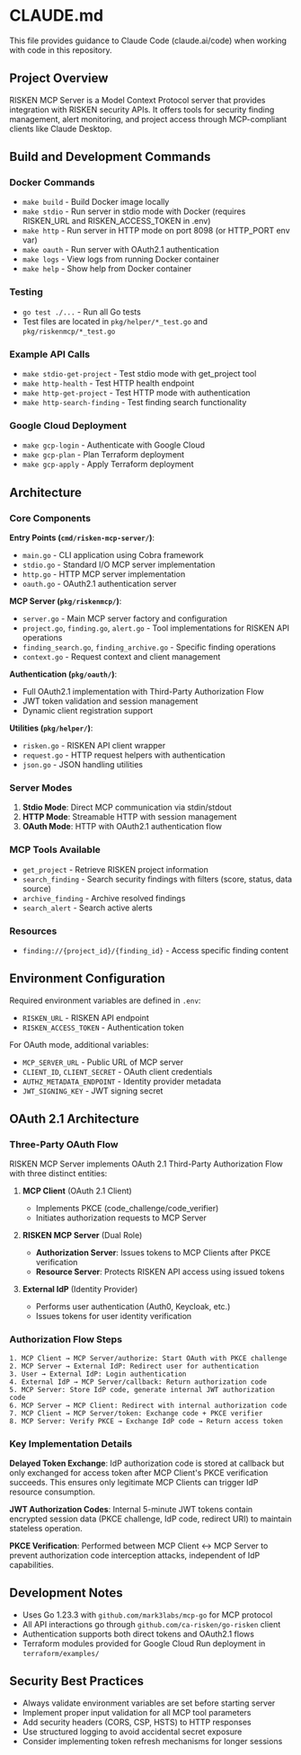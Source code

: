# CLAUDE.md

This file provides guidance to Claude Code (claude.ai/code) when working with code in this repository.

## Project Overview

RISKEN MCP Server is a Model Context Protocol server that provides integration with RISKEN security APIs. It offers tools for security finding management, alert monitoring, and project access through MCP-compliant clients like Claude Desktop.

## Build and Development Commands

### Docker Commands
- `make build` - Build Docker image locally
- `make stdio` - Run server in stdio mode with Docker (requires RISKEN_URL and RISKEN_ACCESS_TOKEN in .env)
- `make http` - Run server in HTTP mode on port 8098 (or HTTP_PORT env var)
- `make oauth` - Run server with OAuth2.1 authentication
- `make logs` - View logs from running Docker container
- `make help` - Show help from Docker container

### Testing
- `go test ./...` - Run all Go tests
- Test files are located in `pkg/helper/*_test.go` and `pkg/riskenmcp/*_test.go`

### Example API Calls
- `make stdio-get-project` - Test stdio mode with get_project tool
- `make http-health` - Test HTTP health endpoint
- `make http-get-project` - Test HTTP mode with authentication
- `make http-search-finding` - Test finding search functionality

### Google Cloud Deployment
- `make gcp-login` - Authenticate with Google Cloud
- `make gcp-plan` - Plan Terraform deployment
- `make gcp-apply` - Apply Terraform deployment

## Architecture

### Core Components

**Entry Points (`cmd/risken-mcp-server/`)**:
- `main.go` - CLI application using Cobra framework
- `stdio.go` - Standard I/O MCP server implementation  
- `http.go` - HTTP MCP server implementation
- `oauth.go` - OAuth2.1 authentication server

**MCP Server (`pkg/riskenmcp/`)**:
- `server.go` - Main MCP server factory and configuration
- `project.go`, `finding.go`, `alert.go` - Tool implementations for RISKEN API operations
- `finding_search.go`, `finding_archive.go` - Specific finding operations
- `context.go` - Request context and client management

**Authentication (`pkg/oauth/`)**:
- Full OAuth2.1 implementation with Third-Party Authorization Flow
- JWT token validation and session management
- Dynamic client registration support

**Utilities (`pkg/helper/`)**:
- `risken.go` - RISKEN API client wrapper
- `request.go` - HTTP request helpers with authentication
- `json.go` - JSON handling utilities

### Server Modes

1. **Stdio Mode**: Direct MCP communication via stdin/stdout
2. **HTTP Mode**: Streamable HTTP with session management
3. **OAuth Mode**: HTTP with OAuth2.1 authentication flow

### MCP Tools Available

- `get_project` - Retrieve RISKEN project information
- `search_finding` - Search security findings with filters (score, status, data source)
- `archive_finding` - Archive resolved findings
- `search_alert` - Search active alerts

### Resources

- `finding://{project_id}/{finding_id}` - Access specific finding content

## Environment Configuration

Required environment variables are defined in `.env`:
- `RISKEN_URL` - RISKEN API endpoint
- `RISKEN_ACCESS_TOKEN` - Authentication token

For OAuth mode, additional variables:
- `MCP_SERVER_URL` - Public URL of MCP server
- `CLIENT_ID`, `CLIENT_SECRET` - OAuth client credentials  
- `AUTHZ_METADATA_ENDPOINT` - Identity provider metadata
- `JWT_SIGNING_KEY` - JWT signing secret

## OAuth 2.1 Architecture

### Three-Party OAuth Flow

RISKEN MCP Server implements OAuth 2.1 Third-Party Authorization Flow with three distinct entities:

1. **MCP Client** (OAuth 2.1 Client)
   - Implements PKCE (code_challenge/code_verifier)
   - Initiates authorization requests to MCP Server

2. **RISKEN MCP Server** (Dual Role)
   - **Authorization Server**: Issues tokens to MCP Clients after PKCE verification
   - **Resource Server**: Protects RISKEN API access using issued tokens

3. **External IdP** (Identity Provider)
   - Performs user authentication (Auth0, Keycloak, etc.)
   - Issues tokens for user identity verification

### Authorization Flow Steps

```
1. MCP Client → MCP Server/authorize: Start OAuth with PKCE challenge
2. MCP Server → External IdP: Redirect user for authentication  
3. User → External IdP: Login authentication
4. External IdP → MCP Server/callback: Return authorization code
5. MCP Server: Store IdP code, generate internal JWT authorization code
6. MCP Server → MCP Client: Redirect with internal authorization code
7. MCP Client → MCP Server/token: Exchange code + PKCE verifier
8. MCP Server: Verify PKCE → Exchange IdP code → Return access token
```

### Key Implementation Details

**Delayed Token Exchange**: IdP authorization code is stored at callback but only exchanged for access token after MCP Client's PKCE verification succeeds. This ensures only legitimate MCP Clients can trigger IdP resource consumption.

**JWT Authorization Codes**: Internal 5-minute JWT tokens contain encrypted session data (PKCE challenge, IdP code, redirect URI) to maintain stateless operation.

**PKCE Verification**: Performed between MCP Client ↔ MCP Server to prevent authorization code interception attacks, independent of IdP capabilities.

## Development Notes

- Uses Go 1.23.3 with `github.com/mark3labs/mcp-go` for MCP protocol
- All API interactions go through `github.com/ca-risken/go-risken` client
- Authentication supports both direct tokens and OAuth2.1 flows
- Terraform modules provided for Google Cloud Run deployment in `terraform/examples/`

## Security Best Practices

- Always validate environment variables are set before starting server
- Implement proper input validation for all MCP tool parameters
- Add security headers (CORS, CSP, HSTS) to HTTP responses
- Use structured logging to avoid accidental secret exposure
- Consider implementing token refresh mechanisms for longer sessions